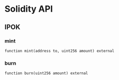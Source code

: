 # Solidity API

## IPOK

### mint

```solidity
function mint(address to, uint256 amount) external
```

### burn

```solidity
function burn(uint256 amount) external
```

